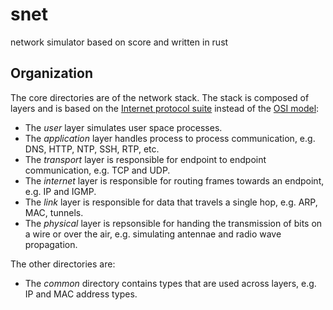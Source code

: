 # snet

network simulator based on score and written in rust

## Organization

The core directories are of the network stack. The stack is composed of layers and is based on the [Internet protocol suite](https://en.wikipedia.org/wiki/Internet_protocol_suite) instead of the [OSI model](https://en.wikipedia.org/wiki/OSI_model):

* The *user* layer simulates user space processes.
* The *application* layer handles process to process communication, e.g. DNS, HTTP, NTP, SSH, RTP, etc.
* The *transport* layer is responsible for endpoint to endpoint communication, e.g. TCP and UDP.
* The *internet* layer is responsible for routing frames towards an endpoint, e.g. IP and IGMP.
* The *link* layer is responsible for data that travels a single hop, e.g. ARP, MAC, tunnels.
* The *physical* layer is repsonsible for handing the transmission of bits on a wire or over the air, e.g. simulating antennae and radio wave propagation.

The other directories are:

* The *common* directory contains types that are used across layers, e.g. IP and MAC address types.
